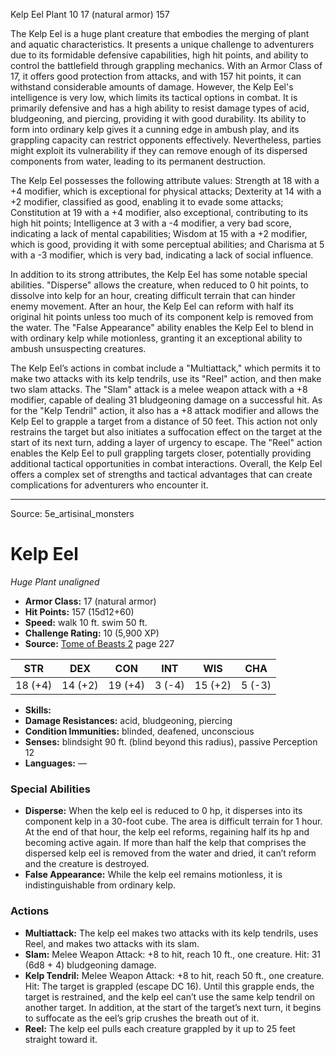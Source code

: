 <MonsterName/>Kelp Eel</MonsterName>
<CreatureType/>Plant</CreatureType>
<CR/>10</CR>
<AC/>17 (natural armor)</AC>
<HP/>157</HP>
<summary>The Kelp Eel is a huge plant creature that embodies the merging of plant and aquatic characteristics. It presents a unique challenge to adventurers due to its formidable defensive capabilities, high hit points, and ability to control the battlefield through grappling mechanics. With an Armor Class of 17, it offers good protection from attacks, and with 157 hit points, it can withstand considerable amounts of damage. However, the Kelp Eel's intelligence is very low, which limits its tactical options in combat. It is primarily defensive and has a high ability to resist damage types of acid, bludgeoning, and piercing, providing it with good durability. Its ability to form into ordinary kelp gives it a cunning edge in ambush play, and its grappling capacity can restrict opponents effectively. Nevertheless, parties might exploit its vulnerability if they can remove enough of its dispersed components from water, leading to its permanent destruction.</summary>

<detail>

The Kelp Eel possesses the following attribute values: Strength at 18 with a +4 modifier, which is exceptional for physical attacks; Dexterity at 14 with a +2 modifier, classified as good, enabling it to evade some attacks; Constitution at 19 with a +4 modifier, also exceptional, contributing to its high hit points; Intelligence at 3 with a -4 modifier, a very bad score, indicating a lack of mental capabilities; Wisdom at 15 with a +2 modifier, which is good, providing it with some perceptual abilities; and Charisma at 5 with a -3 modifier, which is very bad, indicating a lack of social influence. 

In addition to its strong attributes, the Kelp Eel has some notable special abilities. "Disperse" allows the creature, when reduced to 0 hit points, to dissolve into kelp for an hour, creating difficult terrain that can hinder enemy movement. After an hour, the Kelp Eel can reform with half its original hit points unless too much of its component kelp is removed from the water. The "False Appearance" ability enables the Kelp Eel to blend in with ordinary kelp while motionless, granting it an exceptional ability to ambush unsuspecting creatures.

The Kelp Eel’s actions in combat include a "Multiattack," which permits it to make two attacks with its kelp tendrils, use its "Reel" action, and then make two slam attacks. The "Slam" attack is a melee weapon attack with a +8 modifier, capable of dealing 31 bludgeoning damage on a successful hit. As for the "Kelp Tendril" action, it also has a +8 attack modifier and allows the Kelp Eel to grapple a target from a distance of 50 feet. This action not only restrains the target but also initiates a suffocation effect on the target at the start of its next turn, adding a layer of urgency to escape. The "Reel" action enables the Kelp Eel to pull grappling targets closer, potentially providing additional tactical opportunities in combat interactions. Overall, the Kelp Eel offers a complex set of strengths and tactical advantages that can create complications for adventurers who encounter it.</detail>



---

Source: 5e_artisinal_monsters

# Kelp Eel

*Huge* *Plant* *unaligned*

- **Armor Class:** 17 (natural armor)
- **Hit Points:** 157 (15d12+60)
- **Speed:** walk 10 ft. swim 50 ft.
- **Challenge Rating:** 10 (5,900 XP)
- **Source:** [Tome of Beasts 2](https://koboldpress.com/kpstore/product/tome-of-beasts-2-for-5th-edition) page 227

| STR | DEX | CON | INT | WIS | CHA |
| --- | --- | --- | --- | --- | --- |
| 18 (+4) | 14 (+2) | 19 (+4) | 3 (-4) | 15 (+2) | 5 (-3) |

- **Skills:** 
- **Damage Resistances:** acid, bludgeoning, piercing
- **Condition Immunities:** blinded, deafened, unconscious
- **Senses:** blindsight 90 ft. (blind beyond this radius), passive Perception 12
- **Languages:** —

### Special Abilities

- **Disperse:** When the kelp eel is reduced to 0 hp, it disperses into its component kelp in a 30-foot cube. The area is difficult terrain for 1 hour. At the end of that hour, the kelp eel reforms, regaining half its hp and becoming active again. If more than half the kelp that comprises the dispersed kelp eel is removed from the water and dried, it can’t reform and the creature is destroyed.
- **False Appearance:** While the kelp eel remains motionless, it is indistinguishable from ordinary kelp.

### Actions

- **Multiattack:** The kelp eel makes two attacks with its kelp tendrils, uses Reel, and makes two attacks with its slam.
- **Slam:** Melee Weapon Attack: +8 to hit, reach 10 ft., one creature. Hit: 31 (6d8 + 4) bludgeoning damage.
- **Kelp Tendril:** Melee Weapon Attack: +8 to hit, reach 50 ft., one creature. Hit: The target is grappled (escape DC 16). Until this grapple ends, the target is restrained, and the kelp eel can’t use the same kelp tendril on another target. In addition, at the start of the target’s next turn, it begins to suffocate as the eel’s grip crushes the breath out of it.
- **Reel:** The kelp eel pulls each creature grappled by it up to 25 feet straight toward it.




